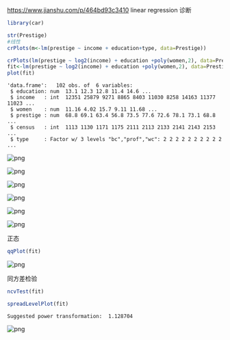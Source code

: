 
https://www.jianshu.com/p/464bd93c3410
linear regression  诊断


```R
library(car)

str(Prestige)
#线性
crPlots(m<-lm(prestige ~ income + education+type, data=Prestige)) 

crPlots(lm(prestige ~ log2(income) + education +poly(women,2), data=Prestige))
fit<-lm(prestige ~ log2(income) + education +poly(women,2), data=Prestige)
plot(fit)
```

    'data.frame':	102 obs. of  6 variables:
     $ education: num  13.1 12.3 12.8 11.4 14.6 ...
     $ income   : int  12351 25879 9271 8865 8403 11030 8258 14163 11377 11023 ...
     $ women    : num  11.16 4.02 15.7 9.11 11.68 ...
     $ prestige : num  68.8 69.1 63.4 56.8 73.5 77.6 72.6 78.1 73.1 68.8 ...
     $ census   : int  1113 1130 1171 1175 2111 2113 2133 2141 2143 2153 ...
     $ type     : Factor w/ 3 levels "bc","prof","wc": 2 2 2 2 2 2 2 2 2 2 ...



![png](output_1_1.png)



![png](output_1_2.png)



![png](output_1_3.png)



![png](output_1_4.png)



![png](output_1_5.png)



![png](output_1_6.png)


正态


```R
qqPlot(fit)
```


![png](output_3_0.png)


同方差检验


```R
ncvTest(fit)
```


```R
spreadLevelPlot(fit)
```


    
    Suggested power transformation:  1.128704 



![png](output_6_1.png)



```R

```
